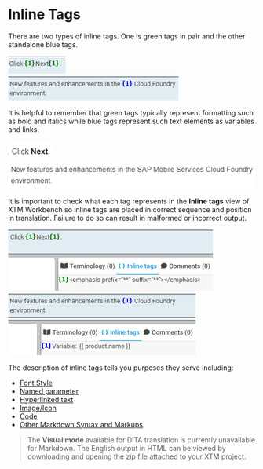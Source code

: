 # Inline Tags

There are two types of inline tags. One is green tags in pair and the other standalone blue tags.

![green](images/tag_green.jpg)<br>
![blue](images/tag_blue.jpg)

It is helpful to remember that green tags typically represent formatting such as bold and italics while blue tags represent such text elements as variables and links.

![bold](images/bold_html.jpg)<br>
![parameter](images/named_parameter_html.jpg)

It is important to check what each tag represents in the **Inline tags** view of XTM Workbench so inline tags are placed in correct sequence and position in translation. Failure to do so can result in malformed or incorrect output.

![tag view](images/inline_tag_view_bold.jpg)<br>
![tag view](images/inline_tag_view_parameter.jpg)

The description of inline tags tells you purposes they serve including:

* [Font Style](font_style.md)
* [Named parameter](named_parameter.md)
* [Hyperlinked text](hyperlinked_text.md)
* [Image/Icon](image_icon.md)
* [Code](code.md)
* [Other Markdown Syntax and Markups](whitespace_newline.md)

> The **Visual mode** available for DITA translation is currently unavailable for Markdown. The English output in HTML can be viewed by downloading and opening the zip file attached to your XTM project.